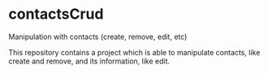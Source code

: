 # contactsCrud
Manipulation with contacts (create, remove, edit, etc)

This repository contains a project which is able to manipulate contacts, like create and remove,  and its information, like edit. 
